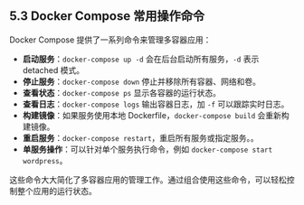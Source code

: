## 5.3 Docker Compose 常用操作命令

Docker Compose 提供了一系列命令来管理多容器应用：

- **启动服务**：`docker-compose up -d` 会在后台启动所有服务，`-d` 表示 detached 模式。
- **停止服务**：`docker-compose down` 停止并移除所有容器、网络和卷。
- **查看状态**：`docker-compose ps` 显示各容器的运行状态。
- **查看日志**：`docker-compose logs` 输出容器日志，加 `-f` 可以跟踪实时日志。
- **构建镜像**：如果服务使用本地 Dockerfile，`docker-compose build` 会重新构建镜像。
- **重启服务**：`docker-compose restart`，重启所有服务或指定服务。。
- **单服务操作**：可以针对单个服务执行命令，例如 `docker-compose start wordpress`。

这些命令大大简化了多容器应用的管理工作。通过组合使用这些命令，可以轻松控制整个应用的运行状态。